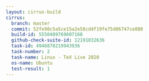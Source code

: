 ```yaml
---
layout: cirrus-build
cirrus:
  branch: master
  commit: 52fe98c5a5ce15a2e58cd4f19fe75d86747ce880
  build-id: 5550489769607168
  github-check-suite-id: 12191832636
  task-id: 4946878219943936
  task-number: 2
  task-name: Linux - TeX Live 2020
  os-name: Ubuntu
  test-result: 1
---
```

